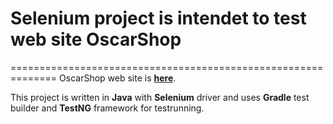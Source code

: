 # Selenium project is intendet to test web site OscarShop
==============================================================
OscarShop web site is **[here](http://selenium1py.pythonanywhere.com)**.

This project is written in **Java**  with  **Selenium** driver  and  uses  **Gradle** test builder  and  **TestNG** framework for testrunning.
